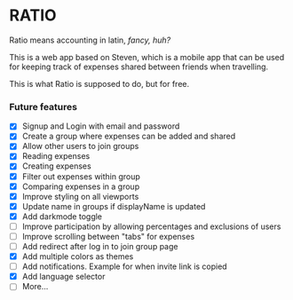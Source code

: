# RATIO

Ratio means accounting in latin, *fancy, huh?*

This is a web app based on Steven, which is a mobile app that can be used for keeping track of expenses shared between friends when travelling. 

This is what Ratio is supposed to do, but for free.

### Future features
- [x] Signup and Login with email and password
- [x] Create a group where expenses can be added and shared
- [x] Allow other users to join groups
- [x] Reading expenses
- [x] Creating expenses
- [x] Filter out expenses within group
- [x] Comparing expenses in a group
- [x] Improve styling on all viewports
- [x] Update name in groups if displayName is updated
- [x] Add darkmode toggle
- [ ] Improve participation by allowing percentages and exclusions of users
- [ ] Improve scrolling between "tabs" for expenses
- [ ] Add redirect after log in to join group page
- [x] Add multiple colors as themes
- [ ] Add notifications. Example for when invite link is copied
- [x] Add language selector
- [ ] More... 
